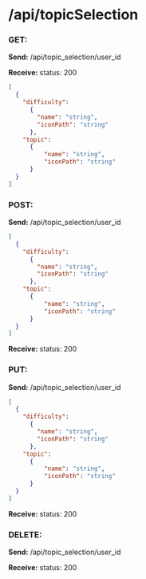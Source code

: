# **/api/topicSelection**
<!-- ! ADD ROUTE DESCRIPTION HERE -->

### GET: 
**Send:** 
/api/topic_selection/user_id

**Receive:** status: 200
```JSON
[
  {
    "difficulty": 
      {
        "name": "string",
        "iconPath": "string"
      }, 
    "topic": 
      {
          "name": "string",
          "iconPath": "string"
      }
  }
] 
```

### POST: 

**Send:** 
/api/topic_selection/user_id
```JSON
[
  {
    "difficulty": 
      {
        "name": "string",
        "iconPath": "string"
      }, 
    "topic": 
      {
          "name": "string",
          "iconPath": "string"
      }
  }
]
```

**Receive:** status: 200


### PUT:

**Send:** 
/api/topic_selection/user_id
```JSON
[
  {
    "difficulty": 
      {
        "name": "string",
        "iconPath": "string"
      }, 
    "topic": 
      {
          "name": "string",
          "iconPath": "string"
      }
  }
]
```

**Receive:** status: 200


### DELETE: 

**Send:** 
/api/topic_selection/user_id


**Receive:** status: 200